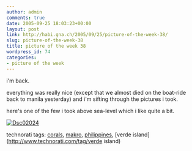 ```yaml
---
author: admin
comments: true
date: 2005-09-25 18:03:23+00:00
layout: post
link: http://habi.gna.ch/2005/09/25/picture-of-the-week-38/
slug: picture-of-the-week-38
title: picture of the week 38
wordpress_id: 74
categories:
- picture of the week
---
```



i'm back.
  
everything was really nice (except that we almost died on the boat-ride back to manila yesterday) and i'm sifting through the pictures i took.
  
here's one of the few i took above sea-level which i like quite a bit.



[![Dsc02024](http://habi.gna.ch/blog/images/DSC02024-tm.jpg)](http://habi.gna.ch/blog/images/DSC02024.jpg)





technorati tags: [corals](http://www.technorati.com/tag/corals), [makro](http://www.technorati.com/tag/makro), [philippines](http://www.technorati.com/tag/philippines), [verde island](http://www.technorati.com/tag/verde island)
